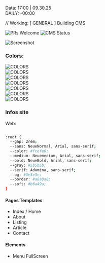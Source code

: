 Data: 17:00  | 09.30.25  
DAILY: -00:00
 
// Working: [ GENERAL ] Building CMS

![PRs Welcome](https://img.shields.io/badge/Building_Status-96%25-brightgreen)
![CMS Status](https://img.shields.∫io/badge/CMS-Progressing-brightgreen.svg?color=informational)

  
![Screenshot](./cover.png)


### Colors:
![COLORS](https://img.shields.io/badge/----black:-%235d3136-%235d3136)  
![COLORS](https://img.shields.io/badge/----black:-%237c5658-%237c5658)  
![COLORS](https://img.shields.io/badge/----black:-%23d8bfc0-%23d8bfc0)  
![COLORS](https://img.shields.io/badge/----black:-%23f9ecdf-%23f9ecdf)  
![COLORS](https://img.shields.io/badge/----black:-%23ead5d6-%23ead5d6)  
![COLORS](https://img.shields.io/badge/----black:-%23ffffff-%23ffffff)  
![COLORS](https://img.shields.io/badge/----black:-%23000000-%23000000)  
###	 Infos site
Web:
```bash 

:root {
  --gap: 2rem;
  --sans: NeueNormal, Arial, sans-serif;
  --color: #fcefe0;
  --medium: Neuemedium, Arial, sans-serif;
  --bold: NeueBold, Arial, sans-serif;
  --gray: #5b5b5b;
  --serif: Adamina, sans-serif;
  --bg: #3e3e3e;
  --border: #a8a8a8;
  --soft: #b6a49a;
}
```

#### Pages Templates
<ul>
	<li>Index / Home</li>
	<li>About</li>
	<li>Listing</li>
	<li>Article</li>
	<li>Contact</li>
</ul>


#### Elements
<ul>
	<li>Menu FullScreen</li>
</ul>